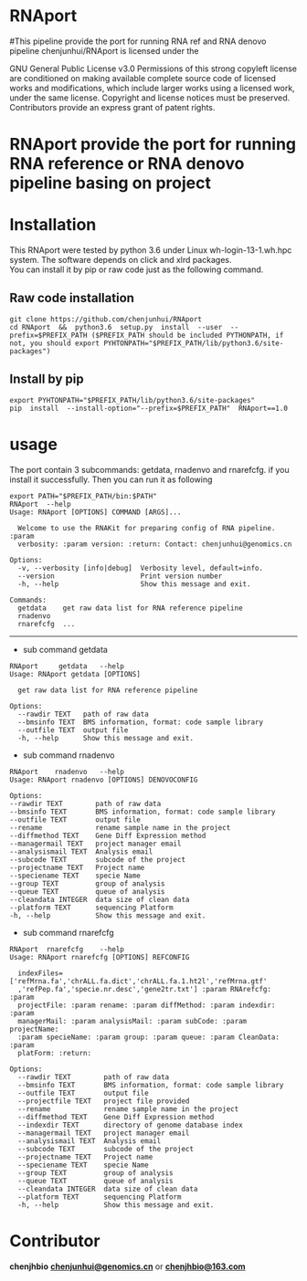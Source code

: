 # RNAport
#This pipeline provide the port for running RNA ref and RNA denovo pipeline
chenjunhui/RNAport is licensed under the

GNU General Public License v3.0
Permissions of this strong copyleft license are conditioned on making available complete source code of licensed works and modifications, which include larger works using a licensed work, under the same license. Copyright and license notices must be preserved. Contributors provide an express grant of patent rights.

RNAport  provide the port for running RNA reference or RNA denovo pipeline basing on project
====

Installation
===
This RNAport were tested by python 3.6 under Linux wh-login-13-1.wh.hpc system. The software depends on click and xlrd packages.</br>
You can install it by pip or raw code just as the following command.

Raw code installation
------------------------------------------
```
git clone https://github.com/chenjunhui/RNAport
cd RNAport  &&  python3.6  setup.py  install  --user  --prefix=$PREFIX_PATH ($PREFIX_PATH should be included PYTHONPATH, if not, you should export PYHTONPATH="$PREFIX_PATH/lib/python3.6/site-packages")
```
Install  by pip
-------------------------------------------
```
export PYHTONPATH="$PREFIX_PATH/lib/python3.6/site-packages"
pip  install  --install-option="--prefix=$PREFIX_PATH"  RNAport==1.0
```
usage
======================================================================================================
The port contain 3 subcommands: getdata, rnadenvo and rnarefcfg. if you install it successfully. Then you can run it
as following
```
export PATH="$PREFIX_PATH/bin:$PATH"
RNAport  --help
Usage: RNAport [OPTIONS] COMMAND [ARGS]...

  Welcome to use the RNAKit for preparing config of RNA pipeline. :param
  verbosity: :param version: :return: Contact: chenjunhui@genomics.cn

Options:
  -v, --verbosity [info|debug]  Verbosity level, default=info.
  --version                     Print version number
  -h, --help                    Show this message and exit.

Commands:
  getdata    get raw data list for RNA reference pipeline
  rnadenvo
  rnarefcfg  ...
  ```
  *********************************************************************************************************************
  * sub command getdata
```
RNAport     getdata   --help
Usage: RNAport getdata [OPTIONS]

  get raw data list for RNA reference pipeline

Options:
  --rawdir TEXT   path of raw data
  --bmsinfo TEXT  BMS information, format: code sample library
  --outfile TEXT  output file
  -h, --help      Show this message and exit.
  ```
  * sub command  rnadenvo
  ```
  RNAport    rnadenvo   --help
  Usage: RNAport rnadenvo [OPTIONS] DENOVOCONFIG

Options:
  --rawdir TEXT        path of raw data
  --bmsinfo TEXT       BMS information, format: code sample library
  --outfile TEXT       output file
  --rename             rename sample name in the project
  --diffmethod TEXT    Gene Diff Expression method
  --managermail TEXT   project manager email
  --analysismail TEXT  Analysis email
  --subcode TEXT       subcode of the project
  --projectname TEXT   Project name
  --speciename TEXT    specie Name
  --group TEXT         group of analysis
  --queue TEXT         queue of analysis
  --cleandata INTEGER  data size of clean data
  --platform TEXT      sequencing Platform
  -h, --help           Show this message and exit.
```
* sub command  rnarefcfg
```
RNAport  rnarefcfg    --help
Usage: RNAport rnarefcfg [OPTIONS] REFCONFIG

  indexFiles=['refMrna.fa','chrALL.fa.dict','chrALL.fa.1.ht2l','refMrna.gtf'
  ,'refPep.fa','specie.nr.desc','gene2tr.txt'] :param RNArefcfg: :param
  projectFile: :param rename: :param diffMethod: :param indexdir: :param
  managerMail: :param analysisMail: :param subCode: :param projectName:
  :param specieName: :param group: :param queue: :param CleanData: :param
  platForm: :return:

Options:
  --rawdir TEXT        path of raw data
  --bmsinfo TEXT       BMS information, format: code sample library
  --outfile TEXT       output file
  --projectfile TEXT   project file provided
  --rename             rename sample name in the project
  --diffmethod TEXT    Gene Diff Expression method
  --indexdir TEXT      directory of genome database index
  --managermail TEXT   project manager email
  --analysismail TEXT  Analysis email
  --subcode TEXT       subcode of the project
  --projectname TEXT   Project name
  --speciename TEXT    specie Name
  --group TEXT         group of analysis
  --queue TEXT         queue of analysis
  --cleandata INTEGER  data size of clean data
  --platform TEXT      sequencing Platform
  -h, --help           Show this message and exit.
  ```
  Contributor
  ==============================================================================================
  **chenjhbio**  **chenjunhui@genomics.cn**  or  **chenjhbio@163.com**
  
  
  
  
